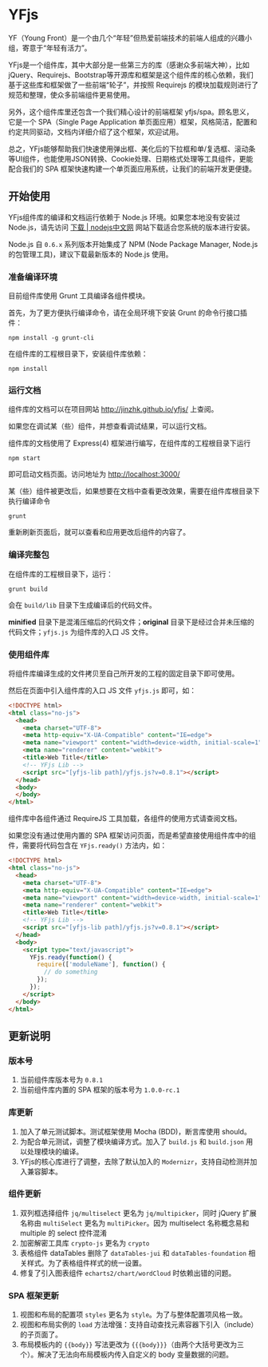 # YFjs

YF（Young Front）是一个由几个“年轻”但热爱前端技术的前端人组成的兴趣小组，寄意于“年轻有活力”。

YFjs是一个组件库，其中大部分是一些第三方的库（感谢众多前端大神），比如jQuery、Requirejs、Bootstrap等开源库和框架是这个组件库的核心依赖，我们基于这些库和框架做了一些前端“轮子”，并按照 Requirejs 的模块加载规则进行了规范和整理，使众多前端组件更易使用。

另外，这个组件库里还包含一个我们精心设计的前端框架 yfjs/spa。顾名思义，它是一个 SPA（Single Page Application 单页面应用）框架，风格简洁，配置和约定共同驱动，文档内详细介绍了这个框架，欢迎试用。

总之，YFjs能够帮助我们快速使用弹出框、美化后的下拉框和单/复选框、滚动条等UI组件，也能使用JSON转换、Cookie处理、日期格式处理等工具组件，更能配合我们的 SPA 框架快速构建一个单页面应用系统，让我们的前端开发更便捷。

## 开始使用

YFjs组件库的编译和文档运行依赖于 Node.js 环境。如果您本地没有安装过 Node.js，请先访问 [下载 | nodejs中文网](http://nodejs.cn/download/) 网站下载适合您系统的版本进行安装。

Node.js 自 `0.6.x` 系列版本开始集成了 NPM (Node Package Manager, Node.js 的包管理工具)，建议下载最新版本的 Node.js 使用。

### 准备编译环境

目前组件库使用 Grunt 工具编译各组件模块。

首先，为了更方便执行编译命令，请在全局环境下安装 Grunt 的命令行接口插件：

    npm install -g grunt-cli

在组件库的工程根目录下，安装组件库依赖：

    npm install

### 运行文档

组件库的文档可以在项目网站 <http://jinzhk.github.io/yfjs/> 上查阅。

如果您在调试某（些）组件，并想查看调试结果，可以运行文档。

组件库的文档使用了 Express(4) 框架进行编写，在组件库的工程根目录下运行

    npm start

即可启动文档页面。访问地址为 <http://localhost:3000/>

某（些）组件被更改后，如果想要在文档中查看更改效果，需要在组件库根目录下执行编译命令

    grunt
  
重新刷新页面后，就可以查看和应用更改后组件的内容了。

### 编译完整包

在组件库的工程根目录下，运行：

    grunt build
  
会在 `build/lib` 目录下生成编译后的代码文件。

**minified** 目录下是混淆压缩后的代码文件；**original** 目录下是经过合并未压缩的代码文件；`yfjs.js` 为组件库的入口 JS 文件。

### 使用组件库

将组件库编译生成的文件拷贝至自己所开发的工程的固定目录下即可使用。

然后在页面中引入组件库的入口 JS 文件 `yfjs.js` 即可，如：

```html
<!DOCTYPE html>
<html class="no-js">
  <head>
    <meta charset="UTF-8">
    <meta http-equiv="X-UA-Compatible" content="IE=edge">
    <meta name="viewport" content="width=device-width, initial-scale=1">
    <meta name="renderer" content="webkit">
    <title>Web Title</title>
    <!-- YFjs Lib -->
    <script src="[yfjs-lib path]/yfjs.js?v=0.8.1"></script>
  </head>
  <body>
  </body>
</html>
```

组件库中各组件通过 RequireJS 工具加载，各组件的使用方式请查阅文档。

如果您没有通过使用内置的 SPA 框架访问页面，而是希望直接使用组件库中的组件，需要将代码包含在 `YFjs.ready()` 方法内，如：

```html
<!DOCTYPE html>
<html class="no-js">
  <head>
    <meta charset="UTF-8">
    <meta http-equiv="X-UA-Compatible" content="IE=edge">
    <meta name="viewport" content="width=device-width, initial-scale=1">
    <meta name="renderer" content="webkit">
    <title>Web Title</title>
    <!-- YFjs Lib -->
    <script src="[yfjs-lib path]/yfjs.js?v=0.8.1"></script>
  </head>
  <body>
    <script type="text/javascript">
      YFjs.ready(function() {
        require(['moduleName'], function() {
          // do something
        });
      });
    </script>
  </body>
</html>
```

## 更新说明

### 版本号

1. 当前组件库版本号为 `0.8.1`
2. 当前组件库内置的 SPA 框架的版本号为 `1.0.0-rc.1`

### 库更新

1. 加入了单元测试脚本。测试框架使用 Mocha (BDD)，断言库使用 should。
2. 为配合单元测试，调整了模块编译方式。加入了 `build.js` 和 `build.json` 用以处理模块的编译。
3. YFjs的核心库进行了调整，去除了默认加入的 `Modernizr`，支持自动检测并加入兼容脚本。

### 组件更新

1. 双列框选择组件 `jq/multiselect` 更名为 `jq/multipicker`，同时 jQuery 扩展名称由 `multiSelect` 更名为 `multiPicker`。因为 multiselect 名称概念易和 multiple 的 select 控件混淆
2. 加密解密工具库 `crypto-js` 更名为 `crypto`
3. 表格组件 dataTables 删除了 `dataTables-jui` 和 `dataTables-foundation` 相关样式。为了表格组件样式的统一设置。
4. 修复了引入图表组件 `echarts2/chart/wordCloud` 时依赖出错的问题。

### SPA 框架更新

1. 视图和布局的配置项 `styles` 更名为 `style`。为了与整体配置项风格一致。
2. 视图和布局实例的 `load` 方法增强：支持自动查找元素容器下引入（include）的子页面了。
3. 布局模板内的 `{{body}}` 写法更改为 `{{{body}}}`（由两个大括号更改为三个）。解决了无法向布局模板内传入自定义的 body 变量数据的问题。
